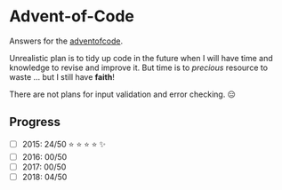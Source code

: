 # Advent-of-Code

Answers for the [adventofcode](https://adventofcode.com).

Unrealistic plan is to tidy up code in the future when I will have time and knowledge to revise and improve it.
But time is to *precious* resource to waste ... but I still have **faith**!

There are not plans for input validation and error checking. :expressionless:

## Progress

- [ ] 2015: 24/50 :star: :star: :star: :star: :sparkles:
- [ ] 2016: 00/50 
- [ ] 2017: 00/50  
- [ ] 2018: 04/50 
